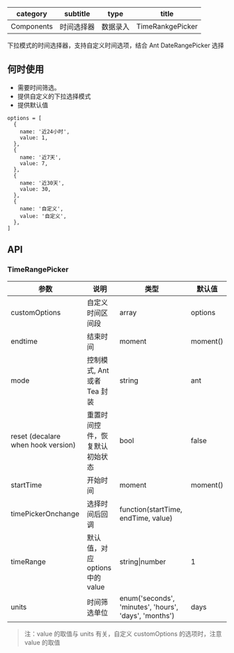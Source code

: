 | category   | subtitle   | type     | title            |
| ---------- | ---------- | -------- | ---------------- |
| Components | 时间选择器 | 数据录入 | TimeRankgePicker |

下拉模式的时间选择器，支持自定义时间选项，结合 Ant DateRangePicker 选择

## 何时使用

- 需要时间筛选。
- 提供自定义的下拉选择模式
- 提供默认值

```
options = [
  {
    name: '近24小时',
    value: 1,
  },
  {
    name: '近7天',
    value: 7,
  },
  {
    name: '近30天',
    value: 30,
  },
  {
    name: '自定义',
    value: '自定义',
  },
]
```

## API

### TimeRangePicker

| 参数                               | 说明                            | 类型                                                  | 默认值   |
| ---------------------------------- | ------------------------------- | ----------------------------------------------------- | -------- |
| customOptions                      | 自定义时间区间段                | array                                                 | options  |
| endtime                            | 结束时间                        | moment                                                | moment() |
| mode                               | 控制模式, Ant 或者 Tea 封装     | string                                                | ant      |
| reset (decalare when hook version) | 重置时间控件，恢复默认初始状态  | bool                                                  | false    |
| startTime                          | 开始时间                        | moment                                                | moment() |
| timePickerOnchange                 | 选择时间后回调                  | function(startTime, endTime, value)                   |          |
| timeRange                          | 默认值，对应 options 中的 value | string\|number                                        | 1        |
| units                              | 时间筛选单位                    | enum('seconds', 'minutes', 'hours', 'days', 'months') | days     |

> 注：value 的取值与 units 有关，自定义 customOptions 的选项时，注意 value 的取值
